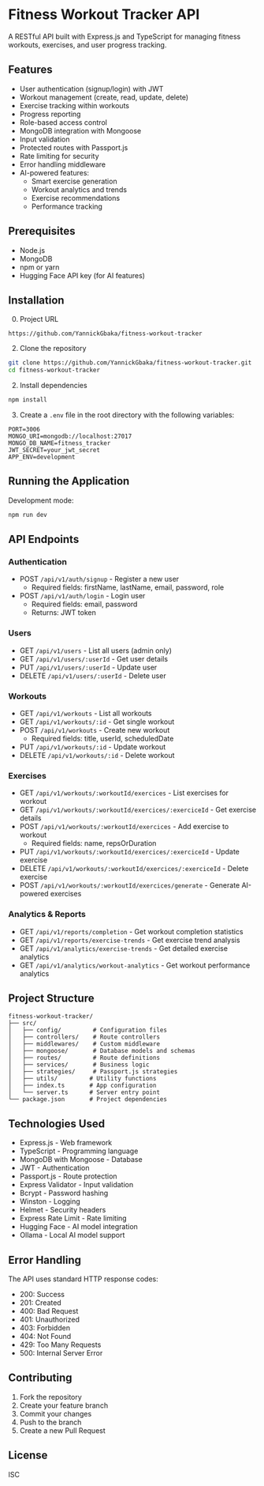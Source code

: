 # Fitness Workout Tracker API

A RESTful API built with Express.js and TypeScript for managing fitness workouts, exercises, and user progress tracking.

## Features

- User authentication (signup/login) with JWT
- Workout management (create, read, update, delete)
- Exercise tracking within workouts
- Progress reporting
- Role-based access control
- MongoDB integration with Mongoose
- Input validation
- Protected routes with Passport.js
- Rate limiting for security
- Error handling middleware
- AI-powered features:
  - Smart exercise generation
  - Workout analytics and trends
  - Exercise recommendations
  - Performance tracking

## Prerequisites

- Node.js
- MongoDB
- npm or yarn
- Hugging Face API key (for AI features)

## Installation

0. Project URL

  ```
https://github.com/YannickGbaka/fitness-workout-tracker
  ```

2. Clone the repository
```bash
git clone https://github.com/YannickGbaka/fitness-workout-tracker.git
cd fitness-workout-tracker
```

2. Install dependencies
```bash
npm install
```

3. Create a `.env` file in the root directory with the following variables:
```
PORT=3006
MONGO_URI=mongodb://localhost:27017
MONGO_DB_NAME=fitness_tracker
JWT_SECRET=your_jwt_secret
APP_ENV=development
```

## Running the Application

Development mode:
```bash
npm run dev
```

## API Endpoints

### Authentication
- POST `/api/v1/auth/signup` - Register a new user
  - Required fields: firstName, lastName, email, password, role
- POST `/api/v1/auth/login` - Login user
  - Required fields: email, password
  - Returns: JWT token

### Users
- GET `/api/v1/users` - List all users (admin only)
- GET `/api/v1/users/:userId` - Get user details
- PUT `/api/v1/users/:userId` - Update user
- DELETE `/api/v1/users/:userId` - Delete user

### Workouts
- GET `/api/v1/workouts` - List all workouts
- GET `/api/v1/workouts/:id` - Get single workout
- POST `/api/v1/workouts` - Create new workout
  - Required fields: title, userId, scheduledDate
- PUT `/api/v1/workouts/:id` - Update workout
- DELETE `/api/v1/workouts/:id` - Delete workout

### Exercises
- GET `/api/v1/workouts/:workoutId/exercices` - List exercises for workout
- GET `/api/v1/workouts/:workoutId/exercices/:exerciceId` - Get exercise details
- POST `/api/v1/workouts/:workoutId/exercices` - Add exercise to workout
  - Required fields: name, repsOrDuration
- PUT `/api/v1/workouts/:workoutId/exercices/:exerciceId` - Update exercise
- DELETE `/api/v1/workouts/:workoutId/exercices/:exerciceId` - Delete exercise
- POST `/api/v1/workouts/:workoutId/exercices/generate` - Generate AI-powered exercises

### Analytics & Reports
- GET `/api/v1/reports/completion` - Get workout completion statistics
- GET `/api/v1/reports/exercise-trends` - Get exercise trend analysis
- GET `/api/v1/analytics/exercise-trends` - Get detailed exercise analytics
- GET `/api/v1/analytics/workout-analytics` - Get workout performance analytics

## Project Structure

```
fitness-workout-tracker/
├── src/
│   ├── config/         # Configuration files
│   ├── controllers/    # Route controllers
│   ├── middlewares/    # Custom middleware
│   ├── mongoose/       # Database models and schemas
│   ├── routes/         # Route definitions
│   ├── services/       # Business logic
│   ├── strategies/     # Passport.js strategies
│   ├── utils/         # Utility functions
│   ├── index.ts       # App configuration
│   └── server.ts      # Server entry point
└── package.json       # Project dependencies
```

## Technologies Used

- Express.js - Web framework
- TypeScript - Programming language
- MongoDB with Mongoose - Database
- JWT - Authentication
- Passport.js - Route protection
- Express Validator - Input validation
- Bcrypt - Password hashing
- Winston - Logging
- Helmet - Security headers
- Express Rate Limit - Rate limiting
- Hugging Face - AI model integration
- Ollama - Local AI model support

## Error Handling

The API uses standard HTTP response codes:
- 200: Success
- 201: Created
- 400: Bad Request
- 401: Unauthorized
- 403: Forbidden
- 404: Not Found
- 429: Too Many Requests
- 500: Internal Server Error

## Contributing

1. Fork the repository
2. Create your feature branch
3. Commit your changes
4. Push to the branch
5. Create a new Pull Request

## License

ISC

